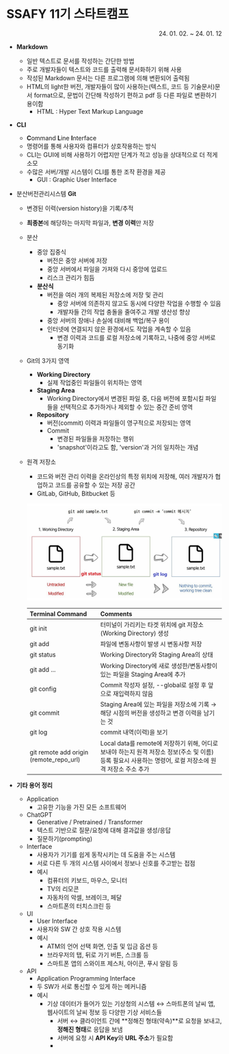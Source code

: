 # SSAFY 11기 스타트캠프

<div style="text-align: right"> 24. 01. 02. ~ 24. 01. 12 </div>

* **Markdown**
  * 일반 텍스트로 문서를 작성하는 간단한 방법
  * 주로 개발자들이 텍스트와 코드를 출력해 문서화하기 위해 사용
  * 작성된 Markdown 문서는 다른 프로그램에 의해 변환되어 출력됨
  * HTML의 light한 버전, 개발자들이 많이 사용하는(텍스트, 코드 등 기술문서)문서 format으로, 문법이 간단해 작성하기 편하고 pdf 등 다른 파일로 변환하기 용이함
    * HTML : Hyper Text Markup Language

* **CLI**
  * **C**ommand **L**ine **I**nterface
  * 명령어를 통해 사용자와 컴퓨터가 상호작용하는 방식
  * CLI는 GUI에 비해 사용하기 어렵지만 단계가 적고 성능을 상대적으로 더 적게 소모
  * 수많은 서버/개발 시스템이 CLI를 통한 조작 환경을 제공
    * GUI : Graphic User Interface

* 분산버전관리시스템 **Git**
  * 변경된 이력(version history)을 기록/추적
  * **최종본**에 해당하는 마지막 파일과, **변경 이력**만 저장
  * 분산
    * 중앙 집중식
      * 버전은 중앙 서버에 저장
      * 중앙 서버에서 파일을 가져와 다시 중앙에 업로드
      * 리스크 관리가 힘듬
    * **분산식**
      * 버전을 여러 개의 복제된 저장소에 저장 및 관리
        * 중앙 서버에 의존하지 않고도 동시에 다양한 작업을 수행할 수 있음
        * 개발자들 간의 작업 충돌을 줄여주고 개발 생산성 향상
      * 중앙 서버의 장애나 손실에 대비해 백업/복구 용이
      * 인터넷에 연결되지 않은 환경에서도 작업을 계속할 수 있음
        * 변경 이력과 코드를 로컬 저장소에 기록하고, 나중에 중앙 서버로 동기화
  * Git의 3가지 영역
    * **Working Directory**
      * 실제 작업중인 파일들이 위치하는 영역
    * **Staging Area**
      * Working Directory에서 변경된 파일 중, 다음 버전에 포함시킬 파일들을 선택적으로 추가하거나 제외할 수 있는 중간 준비 영역
    * **Repository**
      * 버전(commit) 이력과 파일들이 영구적으로 저장되는 영역
      * Commit
        * 변경된 파일들을 저장하는 행위
        * 'snapshot'이라고도 함, 'version'과 거의 일치하는 개념
  * 원격 저장소
    * 코드와 버전 관리 이력을 온라인상의 특정 위치에 저장해, 여러 개발자가 협업하고 코드를 공유할 수 있는 저장 공간
    * GitLab, GitHub, Bitbucket 등

    ![image_2](image_02.jpg)

    | Terminal Command | Comments |
    | --- | --- |
    | git init | 터미널이 가리키는 타겟 위치에 git 저장소(Working Directory) 생성 |
    | git add | 파일에 변동사항이 발생 시 변동사항 저장 |
    | git status | Working Directory와 Staging Area의 상태 |
    | git add <file>... | Working Directory에 새로 생성한/변동사항이 있는 파일을 Staging Area에 추가 |
    | git config | Commit 작성자 설정, --global로 설정 후 앞으로 재입력하지 않음 |
    | git commit | Staging Area에 있는 파일을 저장소에 기록 → 해당 시점의 버전을 생성하고 변경 이력을 남기는 것 |
    | git log | commit 내역(이력)을 보기 |
    | git remote add origin (remote_repo_url) | Local data를 remote에 저장하기 위해, 어디로 보내야 하는지 원격 저장소 정보(주소 및 이름) 등록 필요시 사용하는 명령어, 로컬 저장소에 원격 저장소 주소 추가 |




* **기타 용어 정리**
  * Application
    * 고유한 기능을 가진 모든 소프트웨어
  * ChatGPT
    * Generative / Pretrained / Transformer
    * 텍스트 기반으로 질문/요청에 대해 결과값을 생성/응답
    * 질문하기(prompting)
  * Interface
    * 사용자가 기기를 쉽게 동작시키는 데 도움을 주는 시스템
    * 서로 다른 두 개의 시스템 사이에서 정보나 신호를 주고받는 접점
    * 예시
      * 컴퓨터의 키보드, 마우스, 모니터
      * TV의 리모콘
      * 자동차의 악셀, 브레이크, 페달
      * 스마트폰의 터치스크린 등
  * UI
    * User Interface
    * 사용자와 SW 간 상호 작용 시스템
    * 예시
      * ATM의 언어 선택 화면, 인출 및 입금 옵션 등
      * 브라우저의 탭, 뒤로 가기 버튼, 스크롤 등
      * 스마트폰 앱의 스와이프 제스처, 아이콘, 푸시 알림 등
  * API
    * Application Programming Interface
    * 두 SW가 서로 통신할 수 있게 하는 메커니즘
    * 예시
      * 기상 데이터가 들어가 있는 기상청의 시스템 ↔ 스마트폰의 날씨 앱, 웹사이트의 날씨 정보 등 다양한 기상 서비스들
        * 서버 ↔ 클라이언트 간에 **정해진 형태(약속)**로 요청을 보내고, **정해진 형태**로 응답을 보냄
        * 서버에 요청 시 **API Key**와 **URL 주소**가 필요함
        * 

